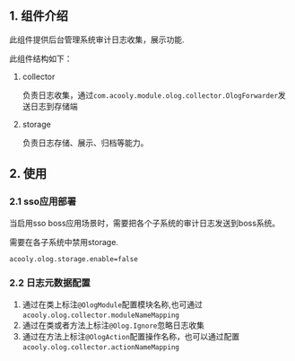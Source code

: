 ## 1. 组件介绍

此组件提供后台管理系统审计日志收集，展示功能.

此组件结构如下：

1. collector

    负责日志收集，通过`com.acooly.module.olog.collector.OlogForwarder`发送日志到存储端

2. storage

    负责日志存储、展示、归档等能力。

## 2. 使用

### 2.1 sso应用部署

当启用sso boss应用场景时，需要把各个子系统的审计日志发送到boss系统。

需要在各子系统中禁用storage.

    acooly.olog.storage.enable=false


### 2.2 日志元数据配置

1. 通过在类上标注`@OlogModule`配置模块名称,也可通过`acooly.olog.collector.moduleNameMapping`
2. 通过在类或者方法上标注`@Olog.Ignore`忽略日志收集
3. 通过在方法上标注`@OlogAction`配置操作名称，也可以通过配置`acooly.olog.collector.actionNameMapping`

